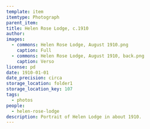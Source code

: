 ```yaml
---
template: item
itemtype: Photograph
parent_item: 
title: Helen Rose Lodge, c.1910
author: 
images:
  - commons: Helen Rose Lodge, August 1910.png
    caption: Full
  - commons: Helen Rose Lodge, August 1910, back.png
    caption: Verso
license: pd
date: 1910-01-01
date_precision: circa
storage_location: folder1
storage_location_key: 107
tags:
  - photos
people:
  - helen-rose-lodge
description: Portrait of Helen Lodge in about 1910.
---
```

